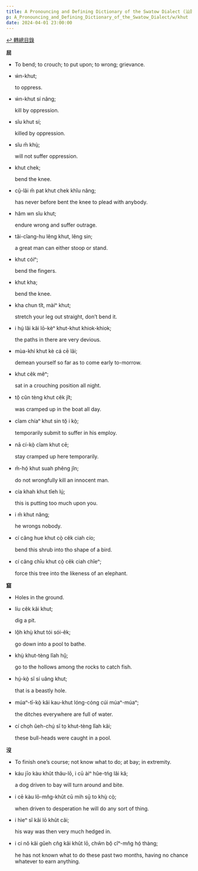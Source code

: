 ```yaml
---
title: A Pronouncing and Defining Dictionary of the Swatow Dialect (汕頭方言音義字典) / khut
p: A_Pronouncing_and_Defining_Dictionary_of_the_Swatow_Dialect/w/khut
date: 2024-04-01 23:00:00
---
```


[↩️ 轉總目錄](/A_Pronouncing_and_Defining_Dictionary_of_the_Swatow_Dialect)


**屈**
- To bend; to crouch; to put upon; to wrong; grievance.

- ẃn-khut;

  to oppress.

- ẃn-khut sí nâng;

  kill by oppression.

- sĭu khut sí;

  killed by oppression.

- sĭu m̄ khṳ̀;

  will not suffer oppression.

- khut chek;

  bend the knee.

- cṳ̆-lâi m̄ pat khut chek khîu nâng;

  has never before bent the knee to plead with anybody.

- hâm wn sĭu khut;

  endure wrong and suffer outrage.

- tăi-cĭang-hu lêng khut, lêng sin;

  a great man can either stoop or stand.

- khut cóiⁿ;

  bend the fingers.

- khut kha;

  bend the knee.

- kha chun tît, màiⁿ khut;

  stretch your leg out straight, don’t bend it.

- i hṳ́ lăi kâi lō-kèⁿ khut-khut khiok-khiok;

  the paths in there are very devious.

- mùa-khí khut kè cá cē lâi;

  demean yourself so far as to come early to-morrow.

- khut cêk mêⁿ;

  sat in a crouching position all night.

- tŏ̤ cûn tèng khut cêk jît;

  was cramped up in the boat all day.

- cĭam chíaⁿ khut sin tŏ̤ i kò̤;

  temporarily submit to suffer in his employ.

- nā cí-kò̤ cĭam khut cē;

  stay cramped up here temporarily.

- m̄-hó̤ khut suah phêng jîn;

  do not wrongfully kill an innocent man.

- cía khah khut tîeh lṳ́;

  this is putting too much upon you.

- i m̄ khut nâng;

  he wrongs nobody.

- cí câng hue khut cò̤ cêk ciah cío;

  bend this shrub into tho shape of a bird.

- cí câng chīu khut cò̤ cêk ciah chĭeⁿ;

  force this tree into the likeness of an elephant.

**窟**
- Holes in the ground.

- líu cêk kâi khut;

  dig a pit.

- lô̤h khṳ̀ khut tói sói-êk;

  go down into a pool to bathe.

- khṳ̀ khut-tèng lîah hṳ̂;

  go to the hollows among the rocks to catch fish.

- hṳ́-kò̤ sĭ sí uâng khut;

  that is a beastly hole.

- múaⁿ-tī-kò̤ kâi kau-khut lóng-cóng cúi múaⁿ-múaⁿ;

  the ditches everywhere are full of water.

- cí cho̤h ûeh-chṳ́ sĭ to̤ khut-tèng lîah kâi;

  these bull-heads were caught in a pool.

**沒**
- To finish one’s course; not know what to do; at bay; in extremity.

- káu jīo kàu khût thâu-lō, i cū àiⁿ hûe-tńg lâi kă;

  a dog driven to bay will turn around and bite.

- i cē kàu lō-mn̂g-khût cū mih sṳ̄ to khṳ̀ cò̤;

  when driven to desperation he will do any sort of thing.

- i hìeⁿ sî kâi lō khût căi;

  his way was then very much hedged in.

- i cí nŏ kâi gûeh cn̂g kâi khût lō, chŵn bô̤ cîⁿ-mn̂g hó̤ thàng;

  he has not known what to do these past two months, having no chance whatever to earn anything.